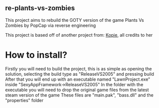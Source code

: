 ## re-plants-vs-zombies
This project aims to rebuild the GOTY version of the game Plants Vs Zombies by PopCap via reverse engineering

This project is based off of another project from: [Kopie](https://github.com/rspforhp), all credits to her

# How to install?
Firstly you will need to build the project, this is as simple as opening the solution, selecting the build type as "ReleaseVS2005" and pressing build
After that you will end up with an executable named "LawnProject.exe" inside "SexyAppFramework->ReleaseVS2005"
In the folder with the executable you will need to drop the original game files from the latest steam version of the game
These files are "main.pak", "bass.dll" and the "properties" folder
